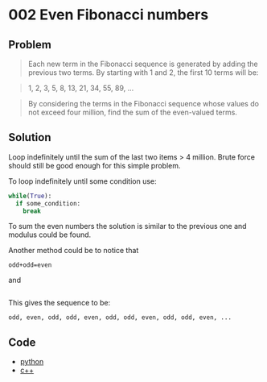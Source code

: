# 002 Even Fibonacci numbers

## Problem
> Each new term in the Fibonacci sequence is generated by adding the previous two terms. By starting with 1 and 2, the first 10 terms will be:

> 1, 2, 3, 5, 8, 13, 21, 34, 55, 89, ...

> By considering the terms in the Fibonacci sequence whose values do not exceed four million, find the sum of the even-valued terms.

## Solution
Loop indefinitely until the sum of the last two items > 4 million. Brute force should still be good enough for this simple problem.

To loop indefinitely until some condition use:
```python
while(True):
  if some_condition:
    break
```
To sum the even numbers the solution is similar to the previous one and modulus could be found.

Another method could be to notice that
```
odd+odd=even
```
and
```even+odd=odd
```
This gives the sequence to be:
```
odd, even, odd, odd, even, odd, odd, even, odd, odd, even, ...
```

## Code
- [python](002.py)
- [c++](002.cpp)
